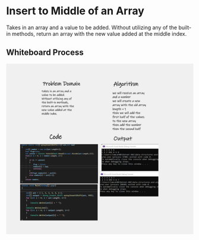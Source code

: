 # Insert to Middle of an Array
Takes in an array and a value to be added. Without utilizing any of the built-in methods, return an array with the new value added at the middle index.

## Whiteboard Process
![Array-Insert-Shift](./Array-Insert-Shift.png)
